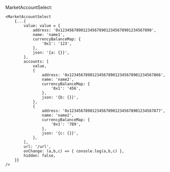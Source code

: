 MarketAccountSelect:

    <MarketAccountSelect
        {...{
            value: value = {
                address: '0x1234567890123456789012345678901234567890',
                name: 'name1',
                currencyBalanceMap: {
                    '0x1': '123',
                },
                json: '{a: {}}',
            },
            accounts: [
                value,
                {
                    address: '0x1234567890123456789012345678901234567866',
                    name: 'name2',
                    currencyBalanceMap: {
                        '0x1': '456',
                    },
                    json: '{b: {}}',
                },
                {
                    address: '0x1234567890123456789012345678901234567877',
                    name: 'name2',
                    currencyBalanceMap: {
                        '0x1': '789',
                    },
                    json: '{c: {}}',
                },
            ],
            url: '/url',
            onChange: (a,b,c) => { console.log(a,b,c) },
            hidden: false,
        }}
    />
